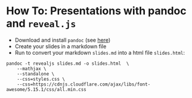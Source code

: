 # How To: Presentations with pandoc and `reveal.js`

- Download and install `pandoc` (see [here](https://anaconda.org/conda-forge/pandoc))
- Create your slides in a markdown file
- Run to convert your markdown `slides.md` into a html file `slides.html`:

```shell
pandoc -t revealjs slides.md -o slides.html  \
	--mathjax \
	--standalone \
	--css=styles.css \
	--css=https://cdnjs.cloudflare.com/ajax/libs/font-awesome/5.15.1/css/all.min.css
```



